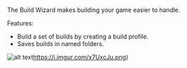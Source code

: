 The Build Wizard makes building your game easier to handle.

Features:
- Build a set of builds by creating a build profile.
- Saves builds in named folders.


![alt text](https://i.imgur.com/x7UxcJu.png)https://i.imgur.com/x7UxcJu.png)
